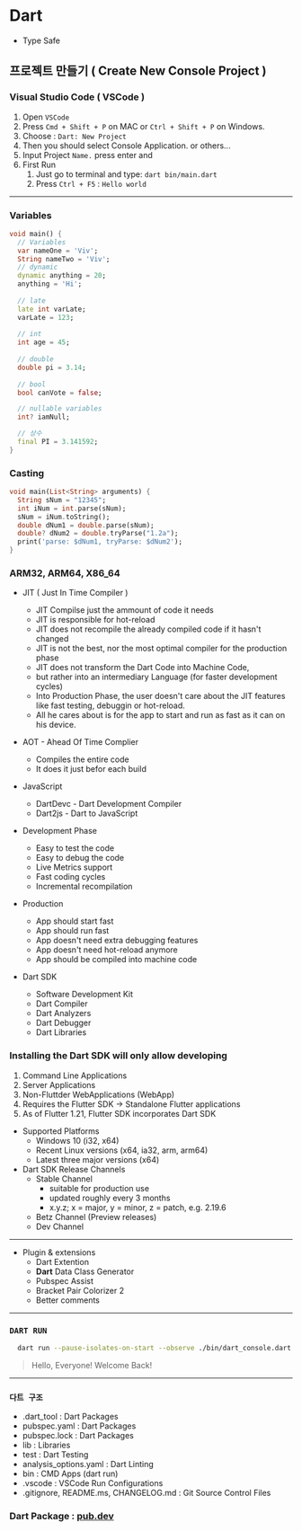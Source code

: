 # Dart

- Type Safe

## 프로젝트 만들기 ( Create New Console Project )

### Visual Studio Code ( VSCode )  

1. Open `VSCode`
2. Press `Cmd + Shift + P` on MAC or `Ctrl + Shift + P` on Windows.
3. Choose : `Dart: New Project`
4. Then you should select Console Application. or others...
5. Input Project `Name.` press enter and
6. First Run
   1. Just go to terminal and type: `dart bin/main.dart`
   2. Press `Ctrl + F5` :  `Hello world`

---

### Variables

```dart
void main() {
  // Variables
  var nameOne = 'Viv';
  String nameTwo = 'Viv';
  // dynamic
  dynamic anything = 20;
  anything = 'Hi';
  
  // late
  late int varLate;
  varLate = 123;
  
  // int
  int age = 45;
  
  // double
  double pi = 3.14;
  
  // bool
  bool canVote = false;

  // nullable variables
  int? iamNull;

  // 상수
  final PI = 3.141592;
}
```

### Casting

```dart
void main(List<String> arguments) {
  String sNum = "12345";
  int iNum = int.parse(sNum);
  sNum = iNum.toString();
  double dNum1 = double.parse(sNum);
  double? dNum2 = double.tryParse("1.2a");
  print('parse: $dNum1, tryParse: $dNum2');
}
```

### ARM32, ARM64, X86_64

- JIT ( Just In Time Compiler )  
  - JIT Compilse just the ammount of code it needs
  - JIT is responsible for hot-reload
  - JIT does not recompile the already compiled code if it hasn't changed
  - JIT is not the best, nor the most optimal compiler for the production phase
  - JIT does not transform the Dart Code into Machine Code,
  - but rather into an intermediary Language (for faster development cycles)
  - Into Production Phase, the user doesn't care about the JIT features like fast testing, debuggin or hot-reload.
  - All he cares about is for the app to start and run as fast as it can on his device.

- AOT - Ahead Of Time Complier  
  - Compiles the entire code
  - It does it just befor each build

- JavaScript
  - DartDevc - Dart Development Compiler
  - Dart2js - Dart to JavaScript

- Development Phase
  - Easy to test the code
  - Easy to debug the code
  - Live Metrics support
  - Fast coding cycles
  - Incremental recompilation


- Production 
  - App should start fast
  - App should run fast
  - App doesn't need extra debugging features
  - App doesn't need hot-reload anymore
  - App should be compiled into machine code

- Dart SDK
  - Software Development Kit
  - Dart Compiler
  - Dart Analyzers
  - Dart Debugger
  - Dart Libraries

### Installing the Dart SDK will only allow developing

1. Command Line Applications
2. Server Applications
3. Non-Fluttder WebApplications (WebApp)
4. Requires the Flutter SDK -> Standalone Flutter applications
5. As of Flutter 1.21, Flutter SDK incorporates Dart SDK

- Supported Platforms
  - Windows 10 (i32, x64)
  - Recent Linux versions (x64, ia32, arm, arm64)
  - Latest three major versions (x64)
- Dart SDK Release Channels
  - Stable Channel
    - suitable for production use
    - updated roughly every 3 months
    - x.y.z; x = major, y = minor, z = patch, e.g. 2.19.6
  - Betz Channel (Preview releases)
  - Dev Channel

---

- Plugin & extensions
  - Dart Extention
  - **Dart** Data Class Generator
  - Pubspec Assist
  - Bracket Pair Colorizer 2
  - Better comments

---

### `DART RUN`

```bash
  dart run --pause-isolates-on-start --observe ./bin/dart_console.dart
```

>
> Hello, Everyone! Welcome Back!
>

---

### `다트 구조`
- .dart_tool : Dart Packages
- pubspec.yaml : Dart Packages
- pubspec.lock : Dart Packages
- lib : Libraries
- test : Dart Testing
- analysis_options.yaml : Dart Linting
- bin : CMD Apps (dart run)
- .vscode : VSCode Run Configurations
- .gitignore, README.ms, CHANGELOG.md : Git Source Control Files

### Dart Package : [pub.dev](https://pub.dev/) 
 

